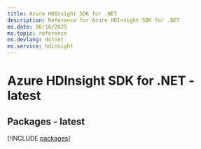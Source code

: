 ```yaml
---
title: Azure HDInsight SDK for .NET
description: Reference for Azure HDInsight SDK for .NET
ms.date: 06/16/2025
ms.topic: reference
ms.devlang: dotnet
ms.service: hdinsight
---
```

# Azure HDInsight SDK for .NET - latest
## Packages - latest
[!INCLUDE [packages](hdinsight-index.md)]